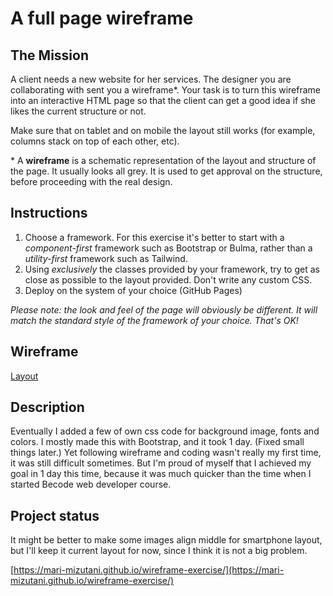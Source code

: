 # A full page wireframe

## The Mission

A client needs a new website for her services. The designer you are collaborating with sent you a wireframe\*. Your task is to turn this wireframe into an interactive HTML page so that the client can get a good idea if she likes the current structure or not.

Make sure that on tablet and on mobile the layout still works (for example, columns stack on top of each other, etc).

\* A **wireframe** is a schematic representation of the layout and structure of the page. It usually looks all grey. It is used to get approval on the structure, before proceeding with the real design.

## Instructions

1. Choose a framework. For this exercise it's better to start with a _component-first_ framework such as Bootstrap or Bulma, rather than a _utility-first_ framework such as Tailwind.
2. Using _exclusively_ the classes provided by your framework, try to get as close as possible to the layout provided. Don't write any custom CSS.
3. Deploy on the system of your choice (GitHub Pages)

_Please note: the look and feel of the page will obviously be different. It will match the standard style of the framework of your choice. That's OK!_



## Wireframe

[Layout](https://github.com/mari-mizutani/wireframe-exercise/blob/master/exercise-wireframe.png)


## Description

Eventually I added a few of own css code for background image, fonts and colors.
I mostly made this with Bootstrap, and it took 1 day. (Fixed small things later.)
Yet following wireframe and coding wasn't really my first time, it was still difficult sometimes. But I'm proud of myself that I achieved my goal in 1 day this time, because it was much quicker than the time when I started Becode web developer course.

## Project status
It might be better to make some images align middle for smartphone layout, but I'll keep it current layout for now, since I think it is not a big problem.

[https://mari-mizutani.github.io/wireframe-exercise/](https://mari-mizutani.github.io/wireframe-exercise/)





